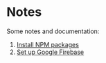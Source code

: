 # Notes

Some notes and documentation:

1. [Install NPM packages](./01-install-npm-packages.md)
2. [Set up Google Firebase](./02-set-up-google-firebase.md)
